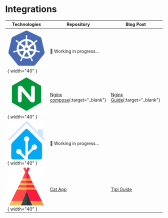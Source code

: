 # Integrations

| Technologies                                                  | Repository                                                                                | Blog Post                                                                                         |
| ------------------------------------------------------------- | ----------------------------------------------------------------------------------------- | ------------------------------------------------------------------------------------------------- |
| ![Image title](../../assets/img/Kubernetes.png){ width="40" } | :construction_worker: Working in progress...                                              |                                                                                                   |
| ![Image title](../../assets/img/nginx.png){ width="40" }      | [Nginx compose](https://github.com/mimir-chatbot/reverse-proxy-example){:target="_blank"} | [Nginx Guide](https://cheshirecat.ai/how-to-use-cheshire-cat-behind-nginx/){:target="_blank"}     |
| ![Image title](../../assets/img/HA_Assist.png){ width="40" }  | :construction_worker: Working in progress...                                              |                                                                                                   |
| ![Image title](../../assets/img/tipi.png){ width="40" }       | [Cat App](https://runtipi.io/docs/apps-available)                                         | [Tipi Guide](https://cheshirecat.ai/how-to-setup-the-cheshire-cat-on-your-home-server-with-tipi/) |

